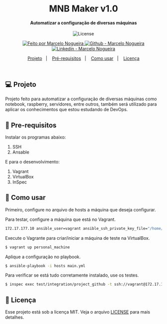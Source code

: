 <h1 align="center">
    MNB Maker v1.0
</h1>

<h4 align="center">
  Automatizar a configuração de diversas máquinas
</h4>

<p align="center">
  <img alt="License" src="https://img.shields.io/static/v1?label=license&message=MIT">
</p>

<p align="center">

  <a href="https://github.com/marcelobojikian" target="_blank">
    <img alt="Feito por Marcelo Nogueira" src="https://img.shields.io/badge/Feito%20por-Marcelo_Nogueira-informational">
  </a>
  <a href="https://github.com/marcelobojikian" target="_blank" >
    <img alt="Github - Marcelo Nogueira" src="https://img.shields.io/badge/Github--%23F8952D?style=social&logo=github">
  </a>
  <a href="https://www.linkedin.com/in/marcelobojikian/" target="_blank" >
    <img alt="Linkedin - Marcelo Nogueira" src="https://img.shields.io/badge/Linkedin--%23F8952D?style=social&logo=linkedin">
  </a>

</p>

<p align="center">
  <a href="#-projeto">Projeto</a>&nbsp;&nbsp;&nbsp;|&nbsp;&nbsp;&nbsp;
  <a href="#-pre-requisitos">Pré-requisitos</a>&nbsp;&nbsp;&nbsp;|&nbsp;&nbsp;&nbsp;
  <a href="#-como-usar">Como usar</a>&nbsp;&nbsp;&nbsp;|&nbsp;&nbsp;&nbsp;
  <a href="#memo-licença">Licença</a>
</p>

<br>

## 💻 Projeto

Projeto feito para automatizar a configuração de diversas máquinas como notebook, raspberry, servidores, entre outros, também será utilizado para aplicar os conhecimentos que estou estudando de DevOps.

## 🔖 Pre-requisitos

Instalar os programas abaixo:

<ol>
  <li>SSH</li>
  <li>Ansable</li>
</ol>

E para o desenvolvimento:

<ol>
  <li>Vagrant</li>
  <li>VirtualBox</li>
  <li>InSpec</li>
</ol>

## 🤔 Como usar

Primeiro, configure no arquivo de hosts a máquina que deseja configurar.

Para testar, configure a máquina que está no Vagrant.

```bash
172.17.177.10 ansible_user=vagrant ansible_ssh_private_key_file="/home/marcelo/workspace/DEVOPS/mnb-maker/.vagrant/machines/personal_machine/virtualbox/private_key"
```

Execute o Vagrante para criar/iniciar a máquina de teste na VirtualBox.

```bash
$ vagrant up personal_machine
```

Aplique a configuração no playbook.

```bash
$ ansible-playbook -i hosts main.yml
```

Para verificar se está tudo corretamente instalado, use os testes.

```bash
$ inspec exec test/integration/project_github -t ssh://vagrant@172.17.177.10 -i /home/marcelo/workspace/DEVOPS/mnb-maker/.vagrant/machines/personal_machine/virtualbox/private_key
```

## :memo: Licença

Esse projeto está sob a licença MIT. Veja o arquivo [LICENSE](LICENSE) para mais detalhes.
